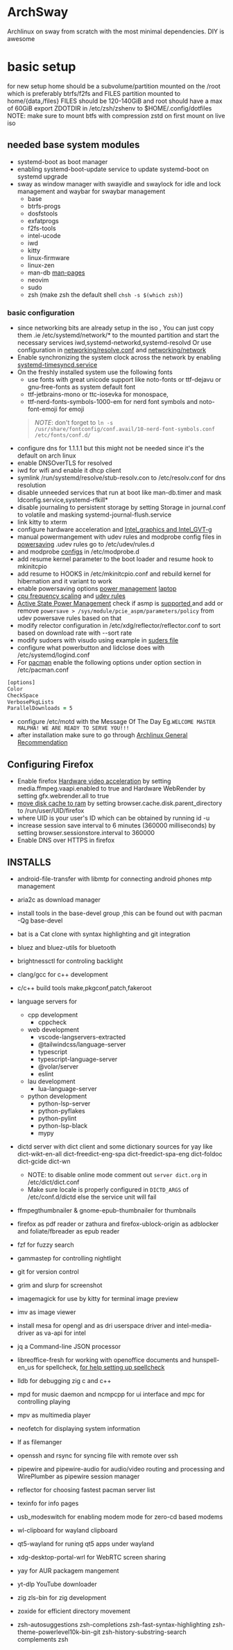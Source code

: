 # ArchSway
Archlinux on sway from scratch with the most minimal dependencies. DIY is awesome

# basic setup
for new setup home should be a subvolume/partition mounted on the /root which is preferably btrfs/f2fs
and FILES partition mounted to home/{data,/files} FILES should be 120-140GiB and root should have a max of 60GiB
export ZDOTDIR in /etc/zsh/zshenv to $HOME/.config/dotfiles
NOTE: make sure to mount btfs with compression zstd on first mount on live iso

## needed base system modules

- systemd-boot as boot manager
- enabling systemd-boot-update service to update systemd-boot on systemd upgrade
- sway as window manager with swayidle and swaylock for idle and lock management and waybar for swaybar management
    - base
    - btrfs-progs
    - dosfstools
    - exfatprogs
    - f2fs-tools
    - intel-ucode
    - iwd
    - kitty
    - linux-firmware
    - linux-zen
    - man-db [man-pages](https://wiki.archlinux.org/title/Man_page)
    - neovim
    - sudo
    - zsh (make zsh the default shell `chsh -s $(which zsh)`)

### basic configuration

- since networking bits are already setup in the iso , You can just copy them .ie /etc/systemd/network/* to the mounted partition and start the necessary services iwd,systemd-networkd,systemd-resolvd
  Or use configuration in [networking/resolve.conf](https://github.com/Ultra-Code/archsway/blob/master/networking/resolve.conf) and  [networking/network](https://github.com/Ultra-Code/archsway/blob/master/networking/network)
- Enable synchronizing the system clock across the network by enabling [systemd-timesyncd.service](https://wiki.archlinux.org/title/Systemd-timesyncd)
- On the freshly installed system use the following fonts
    + use fonts with great unicode support like noto-fonts or ttf-dejavu or gnu-free-fonts as system default font
    + ttf-jetbrains-mono or ttc-iosevka for monospace,
    + ttf-nerd-fonts-symbols-1000-em for nerd font symbols and noto-font-emoji for emoji
    >_NOTE_: don't forget to `ln -s /usr/share/fontconfig/conf.avail/10-nerd-font-symbols.conf /etc/fonts/conf.d/`
- configure dns for 1.1.1.1 but this might not be needed since it's the default on arch linux
- enable DNSOverTLS for resolved
- iwd for wifi and enable it dhcp client
- symlink /run/systemd/resolve/stub-resolv.con to /etc/resolv.conf for dns resolution
- disable unneeded services that run at boot like man-db.timer and mask ldconfig.service,systemd-rfkill*
- disable journaling to persistent storage by setting Storage in journal.conf to volatile and masking systemd-journal-flush.service
- link kitty to xterm
- configure hardware acceleration and [Intel_graphics and Intel_GVT-g](https://wiki.archlinux.org/title/Intel_graphics)
- manual powermangement with udev rules and modprobe config files in [powersaving](https://github.com/Ultra-Code/archsway/blob/master/powersaving) .udev rules go to /etc/udev/rules.d
- and modprobe [configs](https://wiki.archlinux.org/title/Power_management/Suspend_and_hibernate) in /etc/modprobe.d
- add resume kernel parameter to the boot loader and resume hook to mkinitcpio
- add resume to HOOKS in /etc/mkinitcpio.conf and rebuild kernel for hibernation and it variant to work
- enable powersaving options [power management](https://wiki.archlinux.org/title/Power_management) [laptop](https://wiki.archlinux.org/title/Laptop)
- [cpu frequency scaling](https://wiki.archlinux.org/title/CPU_frequency_scaling) and  [udev rules](https://wiki.archlinux.org/title/Udev)
- [Active State Power Management](https://wiki.archlinux.org/title/Power_management#Active_State_Power_Management) check
  if asmp is [supported ](https://access.redhat.com/documentation/en-us/red_hat_enterprise_linux/7/html/power_management_guide/aspm) and add or remove `powersave > /sys/module/pcie_aspm/parameters/policy` from udev powersave rules based on that
- modify relector configuration in /etc/xdg/reflector/reflector.conf to sort based on download rate with --sort rate
- modify sudoers with visudo using example in [suders file](https://github.com/Ultra-Code/archsway/blob/master/sudoers)
- configure what powerbutton and lidclose does with /etc/systemd/logind.conf
- For [pacman](https://wiki.archlinux.org/title/Pacman) enable the following options under option section in /etc/pacman.conf
```zsh
[options]
Color
CheckSpace
VerbosePkgLists
ParallelDownloads = 5
```
- configure /etc/motd with the Message Of The Day Eg.`WELCOME MASTER MALPHA! WE ARE READY TO SERVE YOU!!!`
- after installation make sure to go through [Archlinux General Recommendation](https://wiki.archlinux.org/title/General_recommendations)

## Configuring Firefox
- Enable firefox [Hardware video acceleration](https://wiki.archlinux.org/title/Firefox#Hardware_video_acceleration) by setting media.ffmpeg.vaapi.enabled to true and Hardware WebRender by setting gfx.webrender.all to true
- [move disk cache to ram](https://wiki.archlinux.org/title/Firefox/Tweaks#Move_disk_cache_to_RAM) by setting browser.cache.disk.parent_directory to /run/user/UID/firefox
- where UID is your user's ID which can be obtained by running id -u
- increase session save interval to 6 minutes (360000 milliseconds) by setting browser.sessionstore.interval to 360000
- Enable DNS over HTTPS in firefox

## INSTALLS
- android-file-transfer with libmtp for connecting android phones mtp management
- aria2c as download manager
- install tools in the base-devel group ,this can be found out with pacman -Qg base-devel
- bat is a Cat clone with syntax highlighting and git integration
- bluez and bluez-utils for bluetooth
- brightnessctl for controling backlight
- clang/gcc for c++ development
- c/c++ build tools make,pkgconf,patch,fakeroot
- language servers for
    - cpp development
        - cppcheck
    - web development
        - vscode-langservers-extracted
        - @tailwindcss/language-server
        - typescript
        - typescript-language-server
        - @volar/server
        - eslint
    - lau development
        - lua-language-server
    - python development
        - python-lsp-server
        - python-pyflakes
        - python-pylint
        - python-lsp-black
        - mypy

- dictd server with dict client and some dictionary sources for yay like dict-wikt-en-all dict-freedict-eng-spa dict-freedict-spa-eng dict-foldoc dict-gcide dict-wn
    - NOTE: to disable online mode comment out `server dict.org` in  /etc/dict/dict.conf
    - Make sure locale is properly configured in `DICTD_ARGS` of /etc/conf.d/dictd else the service unit will fail
- ffmpegthumbnailer & gnome-epub-thumbnailer for thumbnails
- firefox as pdf reader or zathura and firefox-ublock-origin as adblocker and foliate/fbreader as epub reader
- fzf for fuzzy search
- gammastep for controlling nightlight
- git for version control
- grim and slurp for screenshot
- imagemagick for use by kitty for terminal image preview
- imv as image viewer
- install mesa for opengl and as dri userspace driver and intel-media-driver as va-api for intel
- jq a Command-line JSON processor
- libreoffice-fresh for working with openoffice documents and hunspell-en_us for spellcheck, [for help setting up spellcheck](https://ask.libreoffice.org/t/how-do-you-get-the-spell-checker-to-work/28998)
- lldb for debugging zig c and c++
- mpd for music daemon and ncmpcpp for ui interface and mpc for controlling playing
- mpv as multimedia player
- neofetch for displaying system information
- lf as filemanger
- openssh and rsync for syncing file with remote over ssh
- pipewire and pipewire-audio for audio/video routing and processing and WirePlumber as pipewire session manager
- reflector for choosing fastest pacman server list
- texinfo for info pages
- usb_modeswitch for enabling modem mode for zero-cd based modems
- wl-clipboard for wayland clipboard
- qt5-wayland for runing qt5 apps under wayland
- xdg-desktop-portal-wrl for WebRTC screen sharing
- yay for AUR packagem mangement
- yt-dlp YouTube downloader
- zig zls-bin for zig development
- zoxide for efficient directory movement
- zsh-autosuggestions zsh-completions zsh-fast-syntax-highlighting zsh-theme-powerlevel10k-bin-git
zsh-history-substring-search complements zsh
